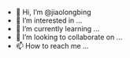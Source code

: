 - 👋 Hi, I’m @jiaolongbing
- 👀 I’m interested in ...
- 🌱 I’m currently learning ...
- 💞️ I’m looking to collaborate on ...
- 📫 How to reach me ...

<!---
jiaolongbing/jiaolongbing is a ✨ special ✨ repository because its `README.md` (this file) appears on your GitHub profile.
You can click the Preview link to take a look at your changes.
--->
